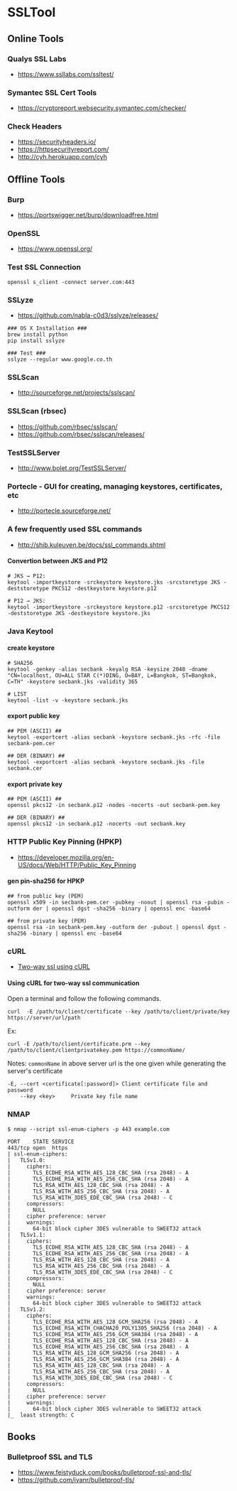 # SSLTool 

## Online Tools

### Qualys SSL Labs
* https://www.ssllabs.com/ssltest/

### Symantec SSL Cert Tools
* https://cryptoreport.websecurity.symantec.com/checker/

### Check Headers
* https://securityheaders.io/
* https://httpsecurityreport.com/
* http://cyh.herokuapp.com/cyh

## Offline Tools
### Burp
* https://portswigger.net/burp/downloadfree.html

### OpenSSL
* https://www.openssl.org/

### Test SSL Connection
```
openssl s_client -connect server.com:443
```

### SSLyze
* https://github.com/nabla-c0d3/sslyze/releases/

```
### OS X Installation ###
brew install python
pip install sslyze

### Test ###
sslyze --regular www.google.co.th
```

### SSLScan
* http://sourceforge.net/projects/sslscan/

### SSLScan (rbsec)
* https://github.com/rbsec/sslscan/
* https://github.com/rbsec/sslscan/releases/

### TestSSLServer
* http://www.bolet.org/TestSSLServer/

### Portecle - GUI for creating, managing keystores, certificates, etc
* http://portecle.sourceforge.net/

### A few frequently used SSL commands
* http://shib.kuleuven.be/docs/ssl_commands.shtml

#### Convertion between JKS and P12
```
# JKS → P12:
keytool -importkeystore -srckeystore keystore.jks -srcstoretype JKS -deststoretype PKCS12 -destkeystore keystore.p12

# P12 → JKS:
keytool -importkeystore -srckeystore keystore.p12 -srcstoretype PKCS12 -deststoretype JKS -destkeystore keystore.jks
```

### Java Keytool

#### create keystore
```
# SHA256
keytool -genkey -alias secbank -keyalg RSA -keysize 2048 -dname "CN=localhost, OU=ALL STAR C(*)DING, O=BAY, L=Bangkok, ST=Bangkok, C=TH" -keystore secbank.jks -validity 365

# LIST
keytool -list -v -keystore secbank.jks
```

#### export public key
```
## PEM (ASCII) ##
keytool -exportcert -alias secbank -keystore secbank.jks -rfc -file secbank-pem.cer

## DER (BINARY) ##
keytool -exportcert -alias secbank -keystore secbank.jks -file secbank.cer
```

#### export private key
```
## PEM (ASCII) ##
openssl pkcs12 -in secbank.p12 -nodes -nocerts -out secbank-pem.key

## DER (BINARY) ##
openssl pkcs12 -in secbank.p12 -nocerts -out secbank.key
```

### HTTP Public Key Pinning (HPKP)
* https://developer.mozilla.org/en-US/docs/Web/HTTP/Public_Key_Pinning

#### gen pin-sha256 for HPKP
```
## from public key (PEM)
openssl x509 -in secbank-pem.cer -pubkey -noout | openssl rsa -pubin -outform der | openssl dgst -sha256 -binary | openssl enc -base64

## from private key (PEM)
openssl rsa -in secbank-pem.key -outform der -pubout | openssl dgst -sha256 -binary | openssl enc -base64
```

### cURL

* [Two-way ssl using cURL](http://venkateshragi.blogspot.com/2013/04/two-way-ssl-using-curl.html)

#### Using cURL for two-way ssl communication

Open a terminal and follow the following commands.
```
curl  -E /path/to/client/certificate --key /path/to/client/private/key https://server/url/path
```

Ex:
```
curl -E /path/to/client/certificate.prm --key /path/to/client/clientprivatekey.pem https://commonName/
```
Notes: `commonName` in above server url is the one given while generating the server's certificate

```
-E, --cert <certificate[:password]> Client certificate file and password
    --key <key>     Private key file name
```

### NMAP

```
$ nmap --script ssl-enum-ciphers -p 443 example.com

PORT    STATE SERVICE
443/tcp open  https
| ssl-enum-ciphers:
|   TLSv1.0:
|     ciphers:
|       TLS_ECDHE_RSA_WITH_AES_128_CBC_SHA (rsa 2048) - A
|       TLS_ECDHE_RSA_WITH_AES_256_CBC_SHA (rsa 2048) - A
|       TLS_RSA_WITH_AES_128_CBC_SHA (rsa 2048) - A
|       TLS_RSA_WITH_AES_256_CBC_SHA (rsa 2048) - A
|       TLS_RSA_WITH_3DES_EDE_CBC_SHA (rsa 2048) - C
|     compressors:
|       NULL
|     cipher preference: server
|     warnings:
|       64-bit block cipher 3DES vulnerable to SWEET32 attack
|   TLSv1.1:
|     ciphers:
|       TLS_ECDHE_RSA_WITH_AES_128_CBC_SHA (rsa 2048) - A
|       TLS_ECDHE_RSA_WITH_AES_256_CBC_SHA (rsa 2048) - A
|       TLS_RSA_WITH_AES_128_CBC_SHA (rsa 2048) - A
|       TLS_RSA_WITH_AES_256_CBC_SHA (rsa 2048) - A
|       TLS_RSA_WITH_3DES_EDE_CBC_SHA (rsa 2048) - C
|     compressors:
|       NULL
|     cipher preference: server
|     warnings:
|       64-bit block cipher 3DES vulnerable to SWEET32 attack
|   TLSv1.2:
|     ciphers:
|       TLS_ECDHE_RSA_WITH_AES_128_GCM_SHA256 (rsa 2048) - A
|       TLS_ECDHE_RSA_WITH_CHACHA20_POLY1305_SHA256 (rsa 2048) - A
|       TLS_ECDHE_RSA_WITH_AES_256_GCM_SHA384 (rsa 2048) - A
|       TLS_ECDHE_RSA_WITH_AES_128_CBC_SHA (rsa 2048) - A
|       TLS_ECDHE_RSA_WITH_AES_256_CBC_SHA (rsa 2048) - A
|       TLS_RSA_WITH_AES_128_GCM_SHA256 (rsa 2048) - A
|       TLS_RSA_WITH_AES_256_GCM_SHA384 (rsa 2048) - A
|       TLS_RSA_WITH_AES_128_CBC_SHA (rsa 2048) - A
|       TLS_RSA_WITH_AES_256_CBC_SHA (rsa 2048) - A
|       TLS_RSA_WITH_3DES_EDE_CBC_SHA (rsa 2048) - C
|     compressors:
|       NULL
|     cipher preference: server
|     warnings:
|       64-bit block cipher 3DES vulnerable to SWEET32 attack
|_  least strength: C
```

## Books
### Bulletproof SSL and TLS
* https://www.feistyduck.com/books/bulletproof-ssl-and-tls/
* https://github.com/ivanr/bulletproof-tls/
